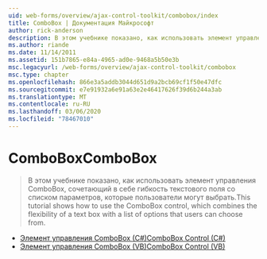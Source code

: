 ```yaml
---
uid: web-forms/overview/ajax-control-toolkit/combobox/index
title: ComboBox | Документация Майкрософт
author: rick-anderson
description: В этом учебнике показано, как использовать элемент управления ComboBox, сочетающий в себе гибкость текстового поля со списком параметров, которые пользователи могут выбрать.
ms.author: riande
ms.date: 11/14/2011
ms.assetid: 151b7865-e84a-4965-ad0e-9468a5b50e3b
msc.legacyurl: /web-forms/overview/ajax-control-toolkit/combobox
msc.type: chapter
ms.openlocfilehash: 866e3a5addb3044d651d9a2bcb69cf1f50e47dfc
ms.sourcegitcommit: e7e91932a6e91a63e2e46417626f39d6b244a3ab
ms.translationtype: MT
ms.contentlocale: ru-RU
ms.lasthandoff: 03/06/2020
ms.locfileid: "78467010"
---
```

# <a name="combobox"></a><span data-ttu-id="3d33c-103">ComboBox</span><span class="sxs-lookup"><span data-stu-id="3d33c-103">ComboBox</span></span>

> <span data-ttu-id="3d33c-104">В этом учебнике показано, как использовать элемент управления ComboBox, сочетающий в себе гибкость текстового поля со списком параметров, которые пользователи могут выбрать.</span><span class="sxs-lookup"><span data-stu-id="3d33c-104">This tutorial shows how to use the ComboBox control, which combines the flexibility of a text box with a list of options that users can choose from.</span></span>

- [<span data-ttu-id="3d33c-105">Элемент управления ComboBox (C#)</span><span class="sxs-lookup"><span data-stu-id="3d33c-105">ComboBox Control (C#)</span></span>](how-do-i-use-the-combobox-control-cs.md)
- [<span data-ttu-id="3d33c-106">Элемент управления ComboBox (VB)</span><span class="sxs-lookup"><span data-stu-id="3d33c-106">ComboBox Control (VB)</span></span>](how-do-i-use-the-combobox-control-vb.md)
